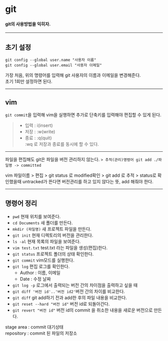 # git
#### git의 사용방법을 익히자.
****
## 초기 설정
```
git config --global user.name "사용자 이름"   
git config --global user.email "사용자 이메일"
```
가장 처음, 위의 명령어를 입력해 git 사용자의 이름과 이메일을 변경해준다.   
초기 1회만 설정하면 된다.
****
## vim
```git commit```을 입력해 vim을 실행하면 추가로 단축키를 입력해야 편집할 수 있게 된다.
>- 입력 : i(insert)  
>- 저장 : :w(write)  
>- 종료 : :q(quit)  
> :wq 로 저장과 종료를 동시에 할 수 있다.
****
파일을 편집해도 git은 파일을 버전 관리하지 않는다.
```> 추적(관리)명령어 git add ./파일명 -> committed```


vim 파일이름 > 편집 > git status 로 modified확인 > git add 로 추적 > 
status로 확인했을때 untracked가 뜬다면 버전관리를 하고 있지 않다는 뜻, add 해줘야 한다.
****
## 명령어 정리
- ```pwd``` 현재 위치를 보여준다.
- ```cd Documents``` 새 폴더를 만든다.
- ```mkdir (파일명)``` 새 프로젝트 파일을 만든다.
- ```git init``` 현재 디렉토리의 버전을 관리한다.
- ```ls -al``` 현재 목록의 파일을 보여준다.
- ```vim test.txt``` test.txt 라는 파일을 생성(편집)한다.
- ```git status``` 프로젝트 폴더의 상태 확인한다.
- ```git commit``` vim모드를 실행한다.
- ```git log``` 편집 로그를 확인한다.
   - Author : 이름, 이메일   
   - Date : 수정 날짜   
- ```git log -p``` 로그에서 출력되는 버전 간의 차이점을 출력하고 싶을 때 
- ```git diff '버전 id'..'버전 id2'```버전 간의 차이를 비교한다.
- ```git diff``` git add하기 전과 add한 후의 파일 내용을 비교한다.
- ```git reset --hard "버전 id"``` 버전 id로 되돌아간다.
- ```git revert "버전 id"``` 버전 id의 commit 을 취소한 내용을 새로운 버전으로 만든다.

stage area : commit 대기상태   
repository : commit 된 파일의 저장소
